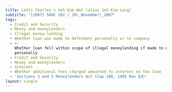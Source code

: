```yaml
---
title: Letts Charles v Soh Kim Wat (alias Soh Kim Leng)
subtitle: "[2007] SGHC 202 / 28\_November\_2007"
tags:
  - Credit and Security
  - Money and moneylenders
  - Illegal money-lending
  - Whether loan was made to defendant personally or to company
  - >-
    Whether loan fell within scope of illegal moneylending if made to defendant
    personally
  - Credit and Security
  - Money and moneylenders
  - Interest
  - Whether additional fees charged amounted to interest on the loan
  - 'Sections 3 and 5 Moneylenders Act (Cap 188, 1985 Rev Ed)'
layout: single
---
```


